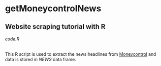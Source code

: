 # getMoneycontrolNews

## Website scraping tutorial with R 

######  code.R

This R script is used to extract the  news headlines from [Moneycontrol](http://moneycontrol.com/news) and  data is stored in *NEWS* data frame.
